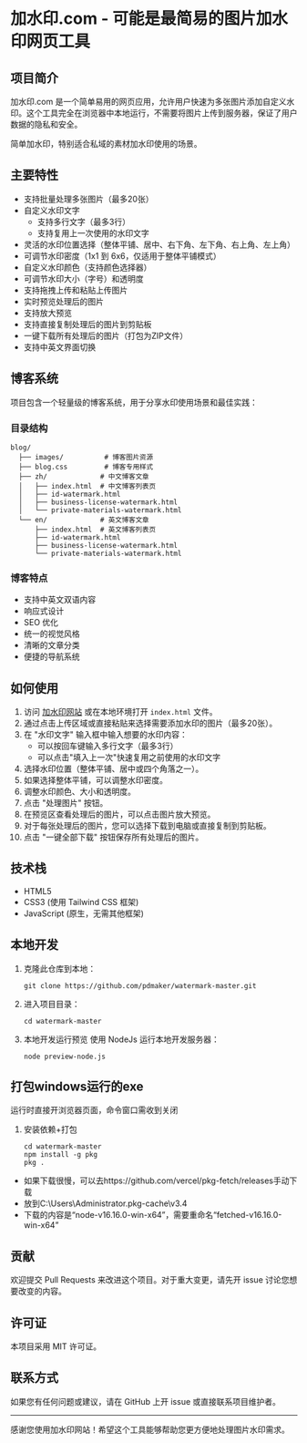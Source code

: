 # 加水印.com - 可能是最简易的图片加水印网页工具

## 项目简介

加水印.com 是一个简单易用的网页应用，允许用户快速为多张图片添加自定义水印。这个工具完全在浏览器中本地运行，不需要将图片上传到服务器，保证了用户数据的隐私和安全。

简单加水印，特别适合私域的素材加水印使用的场景。

## 主要特性

- 支持批量处理多张图片（最多20张）
- 自定义水印文字
  - 支持多行文字（最多3行）
  - 支持复用上一次使用的水印文字
- 灵活的水印位置选择（整体平铺、居中、右下角、左下角、右上角、左上角）
- 可调节水印密度（1x1 到 6x6，仅适用于整体平铺模式）
- 自定义水印颜色（支持颜色选择器）
- 可调节水印大小（字号）和透明度
- 支持拖拽上传和粘贴上传图片
- 实时预览处理后的图片
- 支持放大预览
- 支持直接复制处理后的图片到剪贴板
- 一键下载所有处理后的图片（打包为ZIP文件）
- 支持中英文界面切换

## 博客系统

项目包含一个轻量级的博客系统，用于分享水印使用场景和最佳实践：

### 目录结构
```
blog/
  ├── images/          # 博客图片资源
  ├── blog.css         # 博客专用样式
  ├── zh/             # 中文博客文章
  │   ├── index.html  # 中文博客列表页
  │   ├── id-watermark.html
  │   ├── business-license-watermark.html
  │   └── private-materials-watermark.html
  └── en/             # 英文博客文章
      ├── index.html  # 英文博客列表页
      ├── id-watermark.html
      ├── business-license-watermark.html
      └── private-materials-watermark.html
```

### 博客特点
- 支持中英文双语内容
- 响应式设计
- SEO 优化
- 统一的视觉风格
- 清晰的文章分类
- 便捷的导航系统

## 如何使用

1. 访问 [加水印网站](https://jiashuiyin.com) 或在本地环境打开 `index.html` 文件。
2. 通过点击上传区域或直接粘贴来选择需要添加水印的图片（最多20张）。
3. 在 "水印文字" 输入框中输入想要的水印内容：
   - 可以按回车键输入多行文字（最多3行）
   - 可以点击"填入上一次"快速复用之前使用的水印文字
4. 选择水印位置（整体平铺、居中或四个角落之一）。
5. 如果选择整体平铺，可以调整水印密度。
6. 调整水印颜色、大小和透明度。
7. 点击 "处理图片" 按钮。
8. 在预览区查看处理后的图片，可以点击图片放大预览。
9. 对于每张处理后的图片，您可以选择下载到电脑或直接复制到剪贴板。
10. 点击 "一键全部下载" 按钮保存所有处理后的图片。

## 技术栈

- HTML5
- CSS3 (使用 Tailwind CSS 框架)
- JavaScript (原生，无需其他框架)

## 本地开发

1. 克隆此仓库到本地：
   ```
   git clone https://github.com/pdmaker/watermark-master.git
   ```
2. 进入项目目录：
   ```
   cd watermark-master
   ```
3. 本地开发运行预览
   使用 NodeJs 运行本地开发服务器：
   ```
   node preview-node.js

## 打包windows运行的exe

运行时直接开浏览器页面，命令窗口需收到关闭
1. 安装依赖+打包
   ```
   cd watermark-master
   npm install -g pkg
   pkg .
   ```
 - 如果下载很慢，可以去https://github.com/vercel/pkg-fetch/releases手动下载
 - 放到C:\Users\Administrator\.pkg-cache\v3.4
 - 下载的内容是“node-v16.16.0-win-x64”，需要重命名“fetched-v16.16.0-win-x64”
   
## 贡献

欢迎提交 Pull Requests 来改进这个项目。对于重大变更，请先开 issue 讨论您想要改变的内容。

## 许可证

本项目采用 MIT 许可证。

## 联系方式

如果您有任何问题或建议，请在 GitHub 上开 issue 或直接联系项目维护者。

---

感谢您使用加水印网站！希望这个工具能够帮助您更方便地处理图片水印需求。
